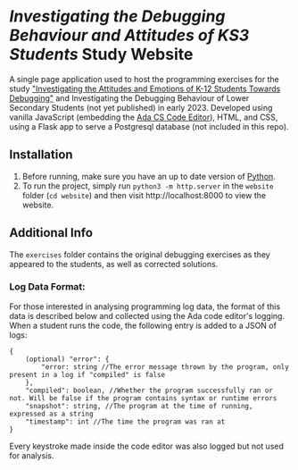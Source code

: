 # *Investigating the Debugging Behaviour and Attitudes of KS3 Students* Study Website

A single page application used to host the programming exercises for the study ["Investigating the Attitudes and Emotions of K-12 Students Towards Debugging"](https://dl.acm.org/doi/10.1145/3610969.3611120) and Investigating the Debugging Behaviour of Lower Secondary Students (not yet published) in early 2023. Developed using vanilla JavaScript (embedding the [Ada CS Code Editor](https://github.com/isaacphysics/isaac-code-editor)), HTML, and CSS, using a Flask app to serve a Postgresql database (not included in this repo).

## Installation

1. Before running, make sure you have an up to date version of [Python](https://www.python.org/downloads/).
2. To run the project, simply run `python3 -m http.server` in the `website` folder (`cd website`) and then visit http://localhost:8000 to view the website.

## Additional Info

The `exercises` folder contains the original debugging exercises as they appeared to the students, as well as corrected solutions.

### Log Data Format:
For those interested in analysing programming log data, the format of this data is described below and collected using the Ada code editor's logging. When a student runs the code, the following entry is added to a JSON of logs:

```
{
    (optional) "error": {
        "error: string //The error message thrown by the program, only present in a log if "compiled" is false
    },
    "compiled": boolean, //Whether the program successfully ran or not. Will be false if the program contains syntax or runtime errors
    "snapshot": string, //The program at the time of running, expressed as a string
    "timestamp": int //The time the program was ran at
}
```

Every keystroke made inside the code editor was also logged but not used for analysis.
